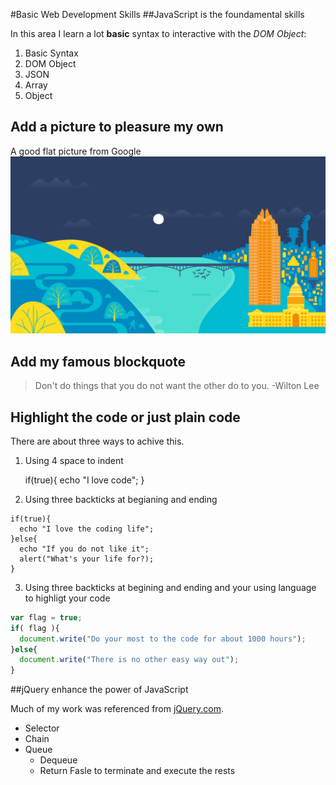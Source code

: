#Basic Web Development Skills
##JavaScript is the foundamental skills

In this area I learn a lot **basic** syntax to interactive with the *DOM Object*:

1. Basic Syntax
2. DOM Object
3. JSON
4. Array
5. Object

## Add a picture to pleasure my own

A good flat picture from Google
![Image that to demo](testImg.jpg)


## Add my famous blockquote

> Don't do things that you do not want the other do to you.
> -Wilton Lee


## Highlight the code or just plain code

There are about three ways to achive this.
1. Using 4 space to indent

    if(true){
      echo "I love code";
    }

2. Using three backticks at begianing and ending

```
if(true){
  echo "I love the coding life";
}else{
  echo "If you do not like it";
  alert("What's your life for?);
}
```
3. Using three backticks at begining and ending and your using language to highligt your code

```javascript
var flag = true;
if( flag ){
  document.write("Do your most to the code for about 1000 hours");
}else{
  document.write("There is no other easy way out");
}
```


##jQuery enhance the power of JavaScript

Much of my work was referenced from [jQuery.com](http://jquery.com).
* Selector
* Chain
* Queue
  * Dequeue
  * Return Fasle to terminate and execute the rests
